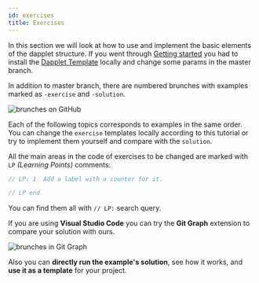 ```yaml
---
id: exercises
title: Exercises
---
```


In this section we will look at how to use and implement the basic elements of the dapplet structure.
If you went through [Getting started](/docs/getting-started) you had to install the
[Dapplet Template](https://github.com/dapplets/dapplet-template) locally and change some params in the master branch.

In addition to master branch, there are numbered brunches with examples marked as `-exercise` and `-solution`.

![brunches on GitHub](/img/ex00_1.jpg)

Each of the following topics corresponds to examples in the same order. You can change the `exercise` templates locally according to this tutorial or try to implement them yourself and compare with the `solution`.

All the main areas in the code of exercises to be changed are marked with `LP` *(Learning Points)* comments:

```js
// LP: 1. Add a label with a counter for it.

// LP end
```

You can find them all with `// LP:` search query.

If you are using **Visual Studio Code** you can try the **Git Graph** extension to compare your solution with ours.

![brunches in Git Graph](/img/ex00_2.jpg)

Also you can **directly run the example's solution**, see how it works, and **use it as a template** for your project.
